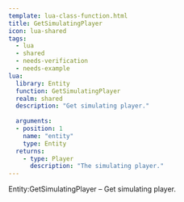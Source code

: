 ```yaml
---
template: lua-class-function.html
title: GetSimulatingPlayer
icon: lua-shared
tags:
  - lua
  - shared
  - needs-verification
  - needs-example
lua:
  library: Entity
  function: GetSimulatingPlayer
  realm: shared
  description: "Get simulating player."
  
  arguments:
  - position: 1
    name: "entity"
    type: Entity
  returns:
    - type: Player
      description: "The simulating player."
---
```


<div class="lua__search__keywords">
Entity:GetSimulatingPlayer &#x2013; Get simulating player.
</div>
